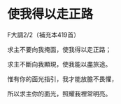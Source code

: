 # 使我得以走正路

F大調2/2（補充本419首）

求主不要向我掩面，使我得以走正路；

求主不斷向我顯現，使我能以盡旅途。

惟有你的面光指引，我才能放膽不畏懼，

所以求主你的面光，照耀我裡常明亮。